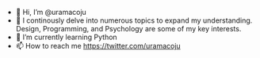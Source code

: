 - 👋 Hi, I’m @uramacoju
- 👀 I continously delve into numerous topics to expand my understanding. Design, Programming, and Psychology are some of my key interests.
- 🌱 I’m currently learning Python
- 📫 How to reach me https://twitter.com/uramacoju

<!---
COJUrama/COJUrama is a ✨ special ✨ repository because its `README.md` (this file) appears on your GitHub profile.
You can click the Preview link to take a look at your changes.
--->
